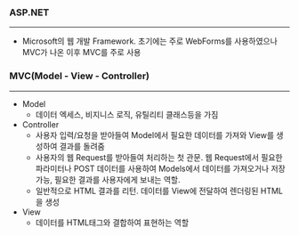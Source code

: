 ### ASP.NET

------

- Microsoft의 웹 개발 Framework. 초기에는 주로 WebForms를 사용하였으나 MVC가 나온 이후 MVC를 주로 사용



### MVC(Model - View - Controller)

------

- Model
  - 데이터 엑세스, 비지니스 로직, 유틸리티 클래스등을 가짐
- Controller
  - 사용자 입력/요청을 받아들여 Model에서 필요한 데이터를 가져와 View를 생성하여 결과를 돌려줌
  - 사용자의 웹 Request를 받아들여 처리하는 첫 관문. 웹 Request에서 필요한 파라미터나 POST 데이터를 사용하여 Models에서 데이터를 가져오거나 저장 가능, 필요한 결과를 사용자에게 보내는 역할.
  - 일반적으로 HTML 결과를 리턴. 데이터를 View에 전달하여 렌더링된 HTML을 생성
- View
  - 데이터를 HTML태그와 결합하여 표현하는 역할



